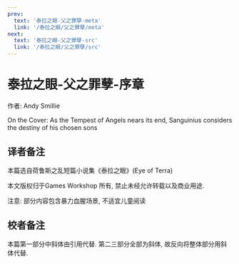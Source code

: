 ```yaml
---
prev:
  text: '泰拉之眼-父之罪孽-meta'
  link: '/泰拉之眼/父之罪孽/meta'
next:
  text: '泰拉之眼-父之罪孽-src'
  link: '/泰拉之眼/父之罪孽/src'
---
```


# 泰拉之眼-父之罪孽-序章

作者: Andy Smillie

On the Cover: As the Tempest of Angels nears its end, Sanguinius considers the destiny of his chosen sons

## 译者备注

本篇选自荷鲁斯之乱短篇小说集《泰拉之眼》(Eye of Terra)

本文版权归于Games Workshop 所有, 禁止未经允许转载以及商业用途.

注意: 部分内容包含暴力血腥场景, 不适宜儿童阅读

## 校者备注

本篇第一部分中斜体由引用代替. 第二三部分全部为斜体, 故反向将整体部分用斜体代替.
